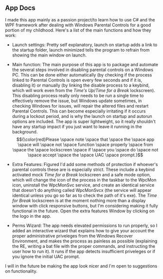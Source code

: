 ## App Docs

I made this app mainly as a passion project/to learn how to use C# and the WPF framework after dealing with Windows Parental Controls for a good portion of my childhood. Here's a list of the main functions and how they work:

* Launch settings: Pretty self explanatory, launch on startup adds a link to the startup folder, launch minimized tells the program to refrain from showing the main window on launch.

* Main function: The main purpose of this app is to package and automate the several steps involved in disabling parental controls on a Windows PC. This can be done either automatically (by checking if the process linked to Parental Controls is open every few seconds and if it is, disabling it) or manually (by linking the disable process to a keybind, which will work even from the *Time's Up*/*Time for a Break* lockscreen). This disabling process really only needs to be run a single time to effectively remove the issue, but Windows update sometimes, in checking Windows for issues, will repair the altered files and restart Parental Controls. This can become especially irritating if it occurs during a lockout period, and is why the launch on startup and autorun options are included. The app is super lightweight, so it really shouldn't have any startup impact if you just want to leave it running in the background. $${\color{red}Please \space note \space that \space the \space app \space will \space not \space function \space properly \space from \space the \space lockscreen \space if \space you \space do \space not \space accept \space the \space UAC \space prompt.}$$

* Extra Features: Figured I'd add some methods of protection if whoever's parental controls these are is especially strict. These include a keybind activated mock *Time for a Break* lockscreen and a safe mode option, which will change the icon of the process in the taskbar to the WpcMon icon, uninstall the WpcMonSvc service, and create an identical service that doesn't do anything called WpcMonSvcx (the service will appear identical unless you go so far as to check the path of it's exe). The *Time for Break* lockscreen is at the moment nothing more than a display window with click responsive buttons, but I'm considering making it fully functional in the future. Open the extra features Window by clicking on the logo in the app.

* Perms Wizard: The app needs elevated permissions to run properly, so I added an interactive wizard that explains how to give your account the proper administrative priveleges from the Windows Recover Environment, and makes the process as painless as possible (explaining the RE, writing a bat file with the proper commands, and instructing the user how to run it). It runs if the app detects insufficient priveleges or if you ignore the initial UAC prompt.

I will in the future be making the app look nicer and I'm open to suggestions on functionality.
